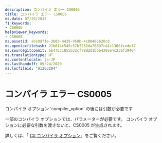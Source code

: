 ```yaml
---
description: コンパイラ エラー CS0005
title: コンパイラ エラー CS0005
ms.date: 07/20/2015
f1_keywords:
- CS0005
helpviewer_keywords:
- CS0005
ms.assetid: abe0dffe-3683-4439-969b-4c08465b20c0
ms.openlocfilehash: 21b614c540c57b7282da78697cd4c1306fcedef7
ms.sourcegitcommit: 5b475c1855b32cf78d2d1bbb4295e4c236f39464
ms.translationtype: HT
ms.contentlocale: ja-JP
ms.lasthandoff: 09/24/2020
ms.locfileid: "91203294"
---
```

# <a name="compiler-error-cs0005"></a>コンパイラ エラー CS0005

コンパイラ オプション 'compiler_option' の後には引数が必要です  
  
 一部のコンパイラ オプションでは、パラメーターが必要です。 コンパイラ オプションに必要な引数を渡さないと、CS0005 が生成されます。  
  
 詳しくは、「 [C# コンパイラ オプション](../language-reference/compiler-options/index.md)」をご覧ください。
